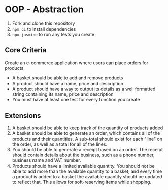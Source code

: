 # OOP - Abstraction

1. Fork and clone this repository
2. `npm ci` to install dependencies
3. `npx jasmine` to run any tests you create

## Core Criteria

Create an e-commerce application where users can place orders for products.

- A basket should be able to add and remove products
- A product should have a name, price and description
- A product should have a way to output its details as a well formatted string containing its name, price and description
- You must have at least one test for every function you create

## Extensions

1. A basket should be able to keep track of the quantity of products added
2. A basket should be able to generate an order, which contains all of the products and their quantities. A sub-total should exist for each "line" on the order, as well as a total for all of the lines.
3. You should be able to generate a receipt based on an order. The receipt should contain details about the business, such as a phone number, business name and VAT number.
4. Products should have a limited available quantity. You should not be able to add more than the available quantity to a basket, and every time a product is added to a basket the available quantity should be updated to reflect that. This allows for soft-reserving items while shopping.